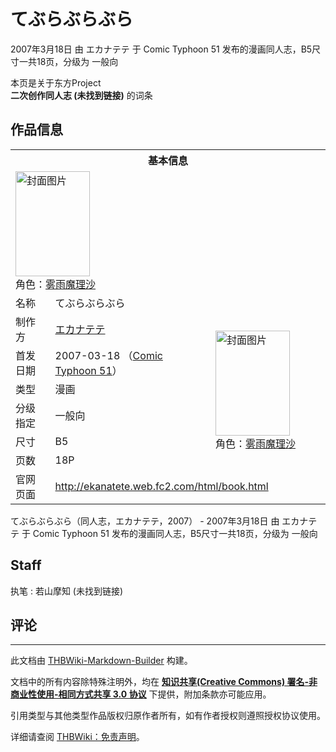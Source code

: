 # てぶらぶらぶら

<!-- source html: G:\repos\THBWiki-Markdown-Builder\THBWikiMarkdown\Temp\main\3\33\ns0%3A%E3%81%A6%E3%81%B6%E3%82%89%E3%81%B6%E3%82%89%E3%81%B6%E3%82%89.html -->

2007年3月18日 由 エカナテテ 于 Comic Typhoon 51 发布的漫画同人志，B5尺寸一共18页，分级为 一般向

本页是关于东方Project  
 **二次创作同人志 (未找到链接)** 的词条

## 作品信息

<table><tbody><tr><th colspan="3">基本信息</th></tr><tr><td class="cover-artwork-mobile" colspan="2"><a href="./文件-てぶらぶらぶら封面.jpg.md" class="image" title="封面图片"><img alt="封面图片" src="https://upload.thwiki.cc/thumb/3/30/%E3%81%A6%E3%81%B6%E3%82%89%E3%81%B6%E3%82%89%E3%81%B6%E3%82%89%E5%B0%81%E9%9D%A2.jpg/119px-%E3%81%A6%E3%81%B6%E3%82%89%E3%81%B6%E3%82%89%E3%81%B6%E3%82%89%E5%B0%81%E9%9D%A2.jpg" decoding="async" loading="lazy" width="119" height="168" srcset="https://upload.thwiki.cc/thumb/3/30/%E3%81%A6%E3%81%B6%E3%82%89%E3%81%B6%E3%82%89%E3%81%B6%E3%82%89%E5%B0%81%E9%9D%A2.jpg/178px-%E3%81%A6%E3%81%B6%E3%82%89%E3%81%B6%E3%82%89%E3%81%B6%E3%82%89%E5%B0%81%E9%9D%A2.jpg 1.5x, https://upload.thwiki.cc/thumb/3/30/%E3%81%A6%E3%81%B6%E3%82%89%E3%81%B6%E3%82%89%E3%81%B6%E3%82%89%E5%B0%81%E9%9D%A2.jpg/238px-%E3%81%A6%E3%81%B6%E3%82%89%E3%81%B6%E3%82%89%E3%81%B6%E3%82%89%E5%B0%81%E9%9D%A2.jpg 2x" data-file-width="591" data-file-height="835"></a><div class="cover-char">角色：<a href="./雾雨魔理沙.md" title="雾雨魔理沙">雾雨魔理沙</a></div></td>
</tr><tr><td class="label">名称</td><td colspan="2"> てぶらぶらぶら </td></tr><tr><td class="label">制作方</td><td><a href="./エカナテテ.md" title="エカナテテ">エカナテテ</a></td><td class="cover-artwork" rowspan="6" style="min-width:168px;"><a href="./文件-てぶらぶらぶら封面.jpg.md" class="image" title="封面图片"><img alt="封面图片" src="https://upload.thwiki.cc/thumb/3/30/%E3%81%A6%E3%81%B6%E3%82%89%E3%81%B6%E3%82%89%E3%81%B6%E3%82%89%E5%B0%81%E9%9D%A2.jpg/119px-%E3%81%A6%E3%81%B6%E3%82%89%E3%81%B6%E3%82%89%E3%81%B6%E3%82%89%E5%B0%81%E9%9D%A2.jpg" decoding="async" loading="lazy" width="119" height="168" srcset="https://upload.thwiki.cc/thumb/3/30/%E3%81%A6%E3%81%B6%E3%82%89%E3%81%B6%E3%82%89%E3%81%B6%E3%82%89%E5%B0%81%E9%9D%A2.jpg/178px-%E3%81%A6%E3%81%B6%E3%82%89%E3%81%B6%E3%82%89%E3%81%B6%E3%82%89%E5%B0%81%E9%9D%A2.jpg 1.5x, https://upload.thwiki.cc/thumb/3/30/%E3%81%A6%E3%81%B6%E3%82%89%E3%81%B6%E3%82%89%E3%81%B6%E3%82%89%E5%B0%81%E9%9D%A2.jpg/238px-%E3%81%A6%E3%81%B6%E3%82%89%E3%81%B6%E3%82%89%E3%81%B6%E3%82%89%E5%B0%81%E9%9D%A2.jpg 2x" data-file-width="591" data-file-height="835"></a><div class="cover-char">角色：<a href="./雾雨魔理沙.md" title="雾雨魔理沙">雾雨魔理沙</a></div></td>
</tr><tr><td class="label">首发日期</td><td>2007-03-18&#160;（<a href="/展会作品列表?e=Comic+Typhoon%2351">Comic Typhoon 51</a>）</td></tr><tr><td class="label">类型</td><td>漫画</td></tr><tr><td class="label">分级指定</td><td>一般向</td></tr><tr><td class="label">尺寸</td><td>B5</td></tr><tr><td class="label">页数</td><td>18P</td></tr>
<tr><td class="label">官网页面</td><td colspan="2"><a rel="nofollow" class="external free" href="http://ekanatete.web.fc2.com/html/book.html">http://ekanatete.web.fc2.com/html/book.html</a></td></tr></tbody></table>

てぶらぶらぶら（同人志，エカナテテ，2007） - 2007年3月18日 由 エカナテテ 于 Comic Typhoon 51 发布的漫画同人志，B5尺寸一共18页，分级为 一般向

## Staff
执笔
: 若山摩知 (未找到链接)


## 评论




---

此文档由 [THBWiki-Markdown-Builder](https://github.com/Delsin-Yu/THBWiki-Markdown-Builder) 构建。

文档中的所有内容除特殊注明外，均在 [**知识共享(Creative Commons) 署名-非商业性使用-相同方式共享 3.0 协议**](https://creativecommons.org/licenses/by-sa/3.0/deed.zh-hans) 下提供，附加条款亦可能应用。

引用类型与其他类型作品版权归原作者所有，如有作者授权则遵照授权协议使用。

详细请查阅 [THBWiki：免责声明](https://thbwiki.cc/THBWiki:%E5%85%8D%E8%B4%A3%E5%A3%B0%E6%98%8E)。

